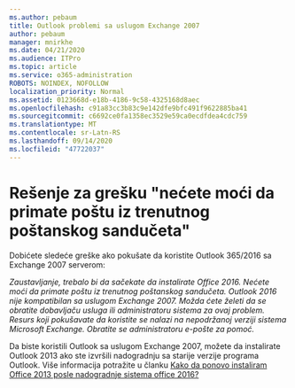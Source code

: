 ```yaml
---
ms.author: pebaum
title: Outlook problemi sa uslugom Exchange 2007
author: pebaum
manager: mnirkhe
ms.date: 04/21/2020
ms.audience: ITPro
ms.topic: article
ms.service: o365-administration
ROBOTS: NOINDEX, NOFOLLOW
localization_priority: Normal
ms.assetid: 0123668d-e18b-4186-9c58-4325168d8aec
ms.openlocfilehash: c91a83cc3b83c9e142dfe9bfc491f9622885ba41
ms.sourcegitcommit: c6692ce0fa1358ec3529e59ca0ecdfdea4cdc759
ms.translationtype: MT
ms.contentlocale: sr-Latn-RS
ms.lasthandoff: 09/14/2020
ms.locfileid: "47722037"
---
```

# <a name="solution-for-error-you-wont-be-able-to-receive-mail-from-a-current-mailbox"></a>Rešenje za grešku "nećete moći da primate poštu iz trenutnog poštanskog sandučeta"
Dobićete sledeće greške ako pokušate da koristite Outlook 365/2016 sa Exchange 2007 serverom:

*Zaustavljanje, trebalo bi da sačekate da instalirate Office 2016. Nećete moći da primate poštu iz trenutnog poštanskog sandučeta. Outlook 2016 nije kompatibilan sa uslugom Exchange 2007. Možda ćete želeti da se obratite dobavljaču usluga ili administratoru sistema za ovaj problem. Resurs koji pokušavate da koristite se nalazi na nepodržanoj verziji sistema Microsoft Exchange. Obratite se administratoru e-pošte za pomoć.*

Da biste koristili Outlook sa uslugom Exchange 2007, možete da instalirate Outlook 2013 ako ste izvršili nadogradnju sa starije verzije programa Outlook. Više informacija potražite u članku [Kako da ponovo instaliram Office 2013 posle nadogradnje sistema office 2016?](https://support.office.com/article/a6ca92f4-cbb4-4609-9fdb-f8d3dd6812f3)